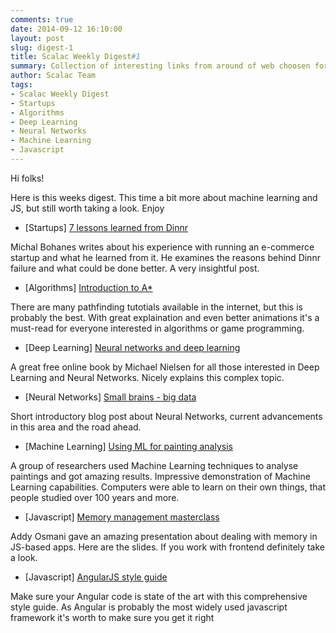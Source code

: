```yaml
---
comments: true
date: 2014-09-12 16:10:00
layout: post
slug: digest-1
title: Scalac Weekly Digest#1
summary: Collection of interesting links from around of web choosen for you by scalac team
author: Scalac Team
tags:
- Scalac Weekly Digest
- Startups
- Algorithms
- Deep Learning
- Neural Networks
- Machine Learning
- Javascript
---
```


Hi folks! 

Here is this weeks digest. This time a bit more about machine learning and JS, but still worth taking a look. Enjoy

* \[Startups\] [7 lessons learned from Dinnr](https://medium.com/@michalbohanes/seven-lessons-i-learned-from-the-failure-of-my-first-startup-dinnr-c166d1cfb8b8)

Michal Bohanes writes about his experience with running an e-commerce startup and what he learned from it. He examines the reasons behind Dinnr failure and what could be done better. A very insightful post.

* \[Algorithms\] [Introduction to A*](http://www.redblobgames.com/pathfinding/a-star/introduction.html)
 
There are many pathfinding tutotials available in the internet, but this is probably the best. With great explaination and even better animations it's a must-read for everyone interested in algorithms or game programming.

* \[Deep Learning\] [Neural networks and deep learning](http://neuralnetworksanddeeplearning.com/index.html)

A great free online book by Michael Nielsen for all those interested in Deep Learning and Neural Networks. Nicely explains this complex topic. 

* \[Neural Networks\] [Small brains - big data](http://radar.oreilly.com/2014/09/small-brains-big-data.html)

Short introductory blog post about Neural Networks, current advancements in this area and the road ahead.

* \[Machine Learning\] [Using ML for painting analysis](https://medium.com/the-physics-arxiv-blog/when-a-machine-learning-algorithm-studied-fine-art-paintings-it-saw-things-art-historians-had-never-b8e4e7bf7d3e)
 
A group of researchers used Machine Learning techniques to analyse paintings and got amazing results. Impressive demonstration of Machine Learning capabilities. Computers were able to learn on their own things, that people studied over 100 years and more.

* \[Javascript\] [Memory management masterclass](https://speakerdeck.com/addyosmani/javascript-memory-management-masterclass)

Addy Osmani gave an amazing presentation about dealing with memory in JS-based apps. Here are the slides. If you work with frontend definitely take a look.

* \[Javascript\] [AngularJS style guide](https://github.com/mgechev/angularjs-style-guide)
 
Make sure your Angular code is state of the art with this comprehensive style guide. As Angular is probably the most widely used javascript framework it's worth to make sure you get it right
